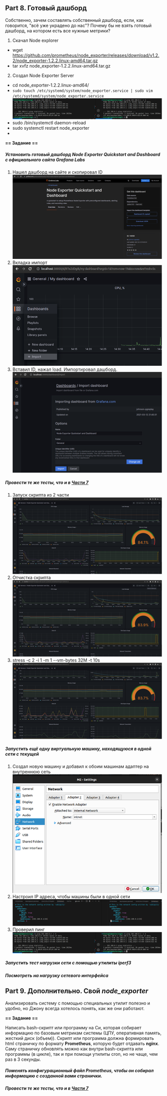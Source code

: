 ## Part 8. Готовый дашборд

Собственно, зачем составлять собственный дашборд, если, как говорится, "всё уже украдено до нас"?
Почему бы не взять готовый дашборд, на котором есть все нужные метрики?

1. Скачал Node explorer
- wget https://github.com/prometheus/node_exporter/releases/download/v1.2.2/node_exporter-1.2.2.linux-amd64.tar.gz
- tar xvfz node_exporter-1.2.2.linux-amd64.tar.gz
2. Создал Node Exporter Server
- cd node_exporter-1.2.2.linux-amd64/
- `sudo touch /etc/systemd/system/node_exporter.service | sudo vim /etc/systemd/system/node_exporter.service`
!["Node_explorer"](../../misc/images/screens/8.6.png)
- sudo /bin/systemctl daemon-reload
- sudo systemctl restart node_exporter
- 

**== Задание ==**

##### Установить готовый дашборд *Node Exporter Quickstart and Dashboard* с официального сайта **Grafana Labs**

1. Нашел дашборд на сайте и скопировал ID
!["Grafana Labs"](../../misc/images/screens/8.1.png)
2. Вкладка импорт
!["Grafana Labs"](../../misc/images/screens/8.2.png)
3. Вставил ID, нажал load. Импортировал дашборд.
!["Grafana Labs"](../../misc/images/screens/8.3.png)

##### Провести те же тесты, что и в [Части 7](#part-7-prometheus-и-grafana)
1. Запуск скрипта из 2 части
!["Test"](../../misc/images/screens/8.test1.png)
2. Отчистка скрипта
!["Test"](../../misc/images/screens/8.test2.png)
3. stress -c 2 -i 1 -m 1 --vm-bytes 32M -t 10s
!["Test"](../../misc/images/screens/8.test3.png)

##### Запустить ещё одну виртуальную машину, находящуюся в одной сети с текущей
1. Создал новую машину и добавил к обоим машинам адаптер на внутреннюю сеть
!["New VM"](../../misc/images/screens/8.4.png)
2. Настроил IP адреса, чтобы машины были в одной сети
!["New VM"](../../misc/images/screens/8.5.png)
3. Проверил пинг
!["New VM"](../../misc/images/screens/8.6.png)






##### Запустить тест нагрузки сети с помощью утилиты **iperf3**

##### Посмотреть на нагрузку сетевого интерфейса


## Part 9. Дополнительно. Свой *node_exporter*

Анализировать систему с помощью специальных утилит полезно и удобно, но Джону всегда хотелось понять, как же они работают.

**== Задание ==**

Написать bash-скрипт или программу на Си, которая собирает информацию по базовым метрикам системы (ЦПУ, оперативная память, жесткий диск (объем)).
Скрипт или программа должна формировать html страничку по формату **Prometheus**, которую будет отдавать **nginx**. \
Саму страничку обновлять можно как внутри bash-скрипта или программы (в цикле), так и при помощи утилиты cron, но не чаще, чем раз в 3 секунды.

##### Поменять конфигурационный файл **Prometheus**, чтобы он собирал информацию с созданной вами странички.

##### Провести те же тесты, что и в [Части 7](#part-7-prometheus-и-grafana)


